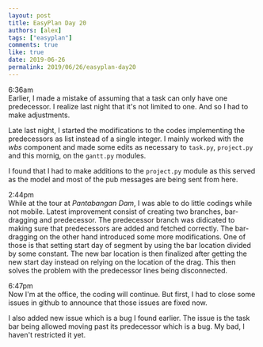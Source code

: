 ```yaml
---
layout: post
title: EasyPlan Day 20
authors: [alex]
tags: ["easyplan"]
comments: true
like: true
date: 2019-06-26
permalink: 2019/06/26/easyplan-day20
---
```

6:36am  
Earlier, I made a mistake of assuming that a task can only have one predecessor. I realize last night that it's not limited to one. And so I had to make adjustments.

Late last night, I started the modifications to the codes implementing the predecessors as list instead of a single integer. I mainly worked with the _wbs_ component and made some edits as necessary to ```task.py```, ```project.py``` and this mornig, on the ```gantt.py``` modules.

I found that I had to make additions to the ```project.py``` module as this served as the model and most of the pub messages are being sent from here.

2:44pm  
While at the tour at _Pantabangan Dam_, I was able to do little codings while not mobile. Latest improvement consist of creating two branches, bar-dragging and predecessor. The predecessor branch was didicated to making sure that predecessors are added and fetched correctly. The bar-dragging on the other hand introduced some more modifications. One of those is that setting start day of segment by using the bar location divided by some constant. The new bar location is then finalized after getting the new start day instead on relying on the location of the drag. This then solves the problem with the predecessor lines being disconnected.

6:47pm  
Now I'm at the office, the coding will continue. But first, I had to close some issues in github to announce that those issues are fixed now.

I also added new issue which is a bug I found earlier. The issue is the task bar being allowed moving past its predecessor which is a bug. My bad, I haven't restricted it yet.
